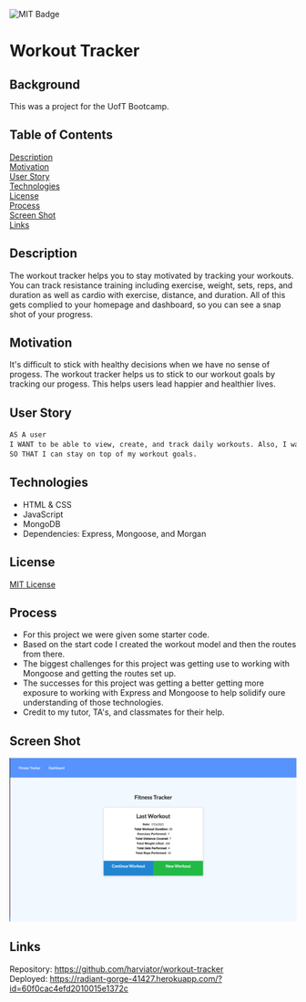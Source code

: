![MIT Badge](https://img.shields.io/badge/License-MIT-green)

# Workout Tracker

## Background

This was a project for the UofT Bootcamp.

## Table of Contents
[Description](#description)\
[Motivation](#motivation)\
[User Story](#user-story)\
[Technologies](#technologies)\
[License](#license)\
[Process](#process)\
[Screen Shot](#screen-shot)\
[Links](#links)


## Description

The workout tracker helps you to stay motivated by tracking your workouts.  You can track resistance training including exercise, weight, sets, reps, and duration as well as cardio with exercise, distance, and duration.  All of this gets complied to your homepage and dashboard, so you can see a snap shot of your progress.

## Motivation

It's difficult to stick with healthy decisions when we have no sense of progess.  The workout tracker helps us to stick to our workout goals by tracking our progess.  This helps users lead happier and healthier lives.

## User Story

```md
AS A user
I WANT to be able to view, create, and track daily workouts. Also, I want to be able to log multiple exercises in a workout on a given day.
SO THAT I can stay on top of my workout goals.
```

## Technologies

* HTML & CSS
* JavaScript
* MongoDB
* Dependencies: Express, Mongoose, and Morgan


## License

[MIT License](https://choosealicense.com/licenses/mit/)

## Process

* For this project we were given some starter code.
* Based on the start code I created the workout model and then the routes from there.
* The biggest challenges for this project was getting use to working with Mongoose and getting the routes set up.
* The successes for this project was getting a better getting more exposure to working with Express and Mongoose to help solidify oure understanding of those technologies.
* Credit to my tutor, TA's, and classmates for their help.

## Screen Shot

![Screen Shot](./public/images/screen-shot.png)

## Links

Repository: https://github.com/harviator/workout-tracker \
Deployed: https://radiant-gorge-41427.herokuapp.com/?id=60f0cac4efd2010015e1372c